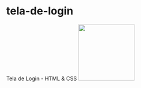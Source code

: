 # tela-de-login
Tela de Login - HTML &amp; CSS
<img width="150px" src="https://tela-de-login-coral.vercel.app/img/logo4.png"></img>
